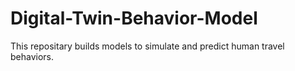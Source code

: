 # Digital-Twin-Behavior-Model

This repositary builds models to simulate and predict human travel behaviors.
